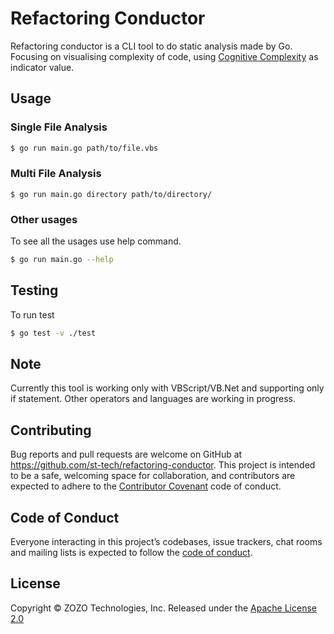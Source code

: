 # Refactoring Conductor

Refactoring conductor is a CLI tool to do static analysis made by Go.
Focusing on visualising complexity of code, using [Cognitive Complexity](https://docs.codeclimate.com/docs/cognitive-complexity) as indicator value.

## Usage

### Single File Analysis

```sh
$ go run main.go path/to/file.vbs
```

### Multi File Analysis

```
$ go run main.go directory path/to/directory/
```

### Other usages

To see all the usages use help command.
```sh
$ go run main.go --help
```

## Testing

To run test
```sh
$ go test -v ./test
```

## Note

Currently this tool is working only with VBScript/VB.Net and supporting only if statement. Other operators and languages are working in progress.

## Contributing

Bug reports and pull requests are welcome on GitHub at https://github.com/st-tech/refactoring-conductor. This project is intended to be a safe, welcoming space for collaboration, and contributors are expected to adhere to the [Contributor Covenant](http://contributor-covenant.org) code of conduct.

## Code of Conduct

Everyone interacting in this project’s codebases, issue trackers, chat rooms and mailing lists is expected to follow the [code of conduct](./CODE_OF_CONDUCT.md).

## License

Copyright &copy; ZOZO Technologies, Inc. Released under the [Apache License 2.0](./LICENSE)

